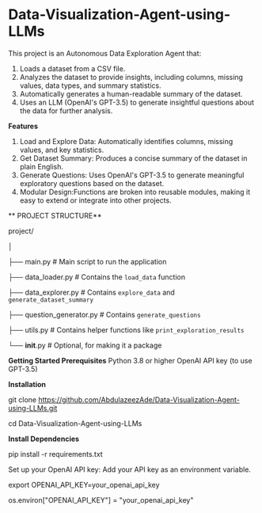 # Data-Visualization-Agent-using-LLMs

This project is an Autonomous Data Exploration Agent that:

1. Loads a dataset from a CSV file.
2. Analyzes the dataset to provide insights, including columns, missing values, data types, and summary statistics.
3. Automatically generates a human-readable summary of the dataset.
4. Uses an LLM (OpenAI's GPT-3.5) to generate insightful questions about the data for further analysis.


**Features**
1. Load and Explore Data: Automatically identifies columns, missing values, and key statistics.
2. Get Dataset Summary: Produces a concise summary of the dataset in plain English.
3. Generate Questions: Uses OpenAI's GPT-3.5 to generate meaningful exploratory questions based on the dataset.
4. Modular Design:Functions are broken into reusable modules, making it easy to extend or integrate into other projects.

** PROJECT STRUCTURE**

project/

│

├── main.py                     # Main script to run the application

├── data_loader.py              # Contains the `load_data` function

├── data_explorer.py            # Contains `explore_data` and `generate_dataset_summary`

├── question_generator.py       # Contains `generate_questions`

├── utils.py                    # Contains helper functions like `print_exploration_results`

└── __init__.py                 # Optional, for making it a package

**Getting Started
Prerequisites**
Python 3.8 or higher
OpenAI API key (to use GPT-3.5)

**Installation**

git clone https://github.com/AbdulazeezAde/Data-Visualization-Agent-using-LLMs.git

cd Data-Visualization-Agent-using-LLMs

**Install Dependencies**

pip install -r requirements.txt


Set up your OpenAI API key: Add your API key as an environment variable.

export OPENAI_API_KEY=your_openai_api_key

os.environ["OPENAI_API_KEY"] = "your_openai_api_key"



